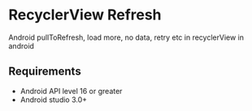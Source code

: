 RecyclerView Refresh
====================

Android pullToRefresh, load more, no data, retry etc in recyclerView in android

## Requirements

- Android API level 16 or greater
- Android studio 3.0+
